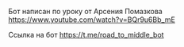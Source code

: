 Бот написан по уроку от Арсения Помазкова https://www.youtube.com/watch?v=BQr9u6Bb_mE

Ссылка на бот https://t.me/road_to_middle_bot
